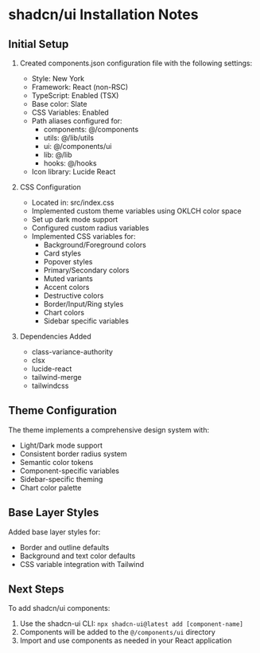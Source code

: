 # shadcn/ui Installation Notes

## Initial Setup

1. Created components.json configuration file with the following settings:
   - Style: New York
   - Framework: React (non-RSC)
   - TypeScript: Enabled (TSX)
   - Base color: Slate
   - CSS Variables: Enabled
   - Path aliases configured for:
     - components: @/components
     - utils: @/lib/utils
     - ui: @/components/ui
     - lib: @/lib
     - hooks: @/hooks
   - Icon library: Lucide React

2. CSS Configuration
   - Located in: src/index.css
   - Implemented custom theme variables using OKLCH color space
   - Set up dark mode support
   - Configured custom radius variables
   - Implemented CSS variables for:
     - Background/Foreground colors
     - Card styles
     - Popover styles
     - Primary/Secondary colors
     - Muted variants
     - Accent colors
     - Destructive colors
     - Border/Input/Ring styles
     - Chart colors
     - Sidebar specific variables

3. Dependencies Added
   - class-variance-authority
   - clsx
   - lucide-react
   - tailwind-merge
   - tailwindcss

## Theme Configuration

The theme implements a comprehensive design system with:
- Light/Dark mode support
- Consistent border radius system
- Semantic color tokens
- Component-specific variables
- Sidebar-specific theming
- Chart color palette

## Base Layer Styles

Added base layer styles for:
- Border and outline defaults
- Background and text color defaults
- CSS variable integration with Tailwind

## Next Steps

To add shadcn/ui components:
1. Use the shadcn-ui CLI: `npx shadcn-ui@latest add [component-name]`
2. Components will be added to the `@/components/ui` directory
3. Import and use components as needed in your React application
